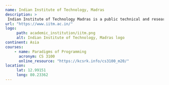```yaml
---
name: Indian Institute of Technology, Madras 
description: >
 Indian Institute of Technology Madras is a public technical and research university located in Chennai, India.
url: "https://www.iitm.ac.in/"
logo:
     path: academic_institution/iitm.png
     alt: Indian Institute of Technology, Madras logo
continent: Asia
courses:
    - name: Paradigms of Programming
      acronym: CS 3100
      online_resource: "https://kcsrk.info/cs3100_m20/"
location:
     lat: 12.99151
     long: 80.23362
---
```

